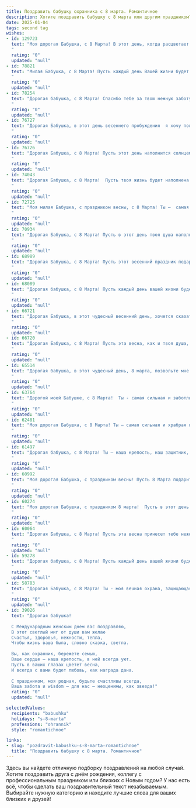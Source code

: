 ```yaml
---
title: Поздравить бабушку охранника с 8 марта. Романтичное
description: Хотите поздравить бабушку с 8 марта или другим праздником? Наш ИИ создаст незабываемое поздравление, а вы обязательно выделитесь среди других.  
date: 2025-01-04
tags: second tag
wishes:
- id: 129723
  text: "Моя дорогая Бабушка, с 8 Марта! В этот день, когда расцветает вся природа, я хочу пожелать тебе, моему хранителю и самому нежному сердцу, безграничного счастья и любви. Твоя сила и верность, словно неприступная крепость, всегда оберегали нашу семью, а твоя забота — это самый теплый и уютный уголок в нашем мире. Пусть этот день будет наполнен радостью,  а в твоих глазах блестят счастливые искры. Ты —  настоящая королева моего сердца, и я безмерно тебя люблю!
  "
  rating: "0"
  updated: "null"
- id: 78821
  text: "Милая Бабушка, с 8 Марта! Пусть каждый день Вашей жизни будет наполнен нежностью, как весенний букет, и силой, как неприступная крепость, которую Вы охраняете. Желаю Вам радости, улыбок и самых светлых чувств!
  "
  rating: "0"
  updated: "null"
- id: 78254
  text: "Дорогая бабушка, с 8 Марта! Спасибо тебе за твою нежную заботу, за твои сильные руки, которые всегда защищали нас. Ты - наш хранитель, наш тихий герой, и твоя любовь освещает даже самые темные времена. Пусть твоя душа всегда цветет как весенний сад, а сердце бьется в такт с птичьим пением.
  "
  rating: "0"
  updated: "null"
- id: 76727
  text: "Дорогая Бабушка, в этот день весеннего пробуждения  я хочу пожелать тебе  такой же нежной и сияющей красоты, как первые цветы, а также  спокойной и уверенной силы духа, достойной настоящего охранника. Пусть  каждый день дарит  тебе  радость  и  тепло  в  сердце.  С  8  Марта!
  "
  rating: "0"
  updated: "null"
- id: 76726
  text: "Дорогая Бабушка, с 8 Марта! Пусть этот день наполнится солнцем, теплом и нежностью, как ваше сердце, хранящее мир и покой. Спасибо за вашу заботу, за вашу стойкость, за вашу мудрость, словно щит, защищающий нас. Вы - наш ангел-хранитель, самый лучший охранник нашего счастья.
  "
  rating: "0"
  updated: "null"
- id: 74043
  text: "Дорогая Бабушка, с 8 Марта!  Пусть твоя жизнь будет наполнена теплом и радостью, а каждый день будет пронизан нежной заботой и любовью.  Ты - наша защита и опора, мудрая и сильная, как настоящий охранник. Спасибо тебе за все!
  "
  rating: "0"
  updated: "null"
- id: 72725
  text: "Моя милая Бабушка, с праздником весны, с 8 Марта! Ты –  самая сильная и красивая женщина, которую я знаю.  Пусть твоя жизнь будет полна ярких красок, как весенний сад, а твое сердце всегда будет согрето любовью и заботой.
  "
  rating: "0"
  updated: "null"
- id: 70934
  text: "Дорогая Бабушка, с 8 Марта! Пусть в этот день твоя душа наполнится весенним теплом, а сердце будет согрето любовью и заботой. Ты, как верный охранник, всегда защищала своих близких, и ваша сила духа вдохновляет нас. Желаю тебе здоровья, радости и долголетия!
  "
  rating: "0"
  updated: "null"
- id: 68989
  text: "Дорогая Бабушка, с 8 Марта! Пусть этот весенний праздник подарит тебе море цветов, ярких эмоций и нежности, как в тот замечательный день, когда ты встретила свою любовь. Спасибо тебе за твою мудрость, за твою заботу, за твою непоколебимую силу, которая всегда защищала нас, как верный охранник. Пусть твоя жизнь будет наполнена солнечным светом, добром и  счастьем!
  "
  rating: "0"
  updated: "null"
- id: 68089
  text: "Дорогая бабушка, с 8 Марта! Пусть каждый день вашей жизни будет наполнен солнцем, любовью и заботой. Вы – наша защита и опора,  и мы всегда будем рядом, чтобы согревать вас своей любовью.  Будьте всегда здоровы, счастливы и пусть ваше сердце всегда наполняется радостью.
  "
  rating: "0"
  updated: "null"
- id: 66721
  text: "Дорогая Бабушка, в этот чудесный весенний день, хочется сказать тебе слова нежности и благодарности. Ты - наша защитница, наш ангел-хранитель, твоя сила и мудрость дарят нам спокойствие и умиротворение. Пусть эта весна принесет тебе море цветов, а сердце будет наполнено счастьем и любовью. С 8 Марта, наша любимая!
  "
  rating: "0"
  updated: "null"
- id: 66720
  text: "Дорогая Бабушка, с 8 Марта! Пусть эта весна, как и твоя душа, будет полна тепла, нежности и любви.  Ты – наш надежный тыл, охраняющий нас от всех невзгод, как верный страж. Спасибо за твою бесконечную заботу и преданность. С праздником, любимая!
  "
  rating: "0"
  updated: "null"
- id: 65514
  text: "Дорогая бабушка, в этот чудесный день, 8 марта, позвольте мне выразить Вам свою искреннюю любовь и восхищение. Ваша сила, мудрость и доброта — источник вдохновения для меня. Спасибо за то, что Вы всегда были рядом, как надежный охранник моей жизни, оберегая от всех невзгод. Пусть этот день будет наполнен радостью, теплом и солнечным светом, как Ваша улыбка!
  "
  rating: "0"
  updated: "null"
- id: 63764
  text: "Дорогой моей Бабушке, с 8 Марта!  Ты - самая сильная и заботливая женщина, за чьими плечами стоит целая крепость, защищённая твоей стойкостью и любовью. Пусть этот день подарит тебе только яркие моменты, а твоя душа всегда остаётся молодой и прекрасной, как весенний сад!
  "
  rating: "0"
  updated: "null"
- id: 62481
  text: "Моя дорогая Бабушка, с 8 Марта! Ты – самая сильная и храбрая женщина, которую я знаю. Твоя любовь и забота – это настоящая крепость, защищающая от всех невзгод. Желаю тебе весеннего настроения, ярких красок и бесконечного счастья!
  "
  rating: "0"
  updated: "null"
- id: 61497
  text: "Дорогая бабушка, с 8 Марта! Ты – наша крепость, наш защитник, наш надёжный тыл. Твоя любовь и забота – лучшее охранение от всех невзгод. Пусть этот день будет полон радости, цветов и самого нежного тепла!
  "
  rating: "0"
  updated: "null"
- id: 60992
  text: "Моя дорогая Бабушка, с праздником весны! Пусть 8 Марта подарит тебе море радости, нежности и любви, как и твой защитник, герой, хранитель нашего спокойствия, - наш милый Охранник!
  "
  rating: "0"
  updated: "null"
- id: 60274
  text: "Моя дорогая Бабушка, с праздником 8 марта!  Пусть в этот день Ваша душа расцветает, как самый нежный весенний цветок.  Вы – настоящая героиня, хранительница домашнего очага и наша любимая защитница. Спасибо за Вашу стойкость, мудрость и любовь!
  "
  rating: "0"
  updated: "null"
- id: 60064
  text: "Дорогая Бабушка, с 8 Марта! Пусть эта весна принесет тебе нежную радость и тепло, как твоя любовь и забота согревали нас всегда. Ты - наша опора, наш защитник, наша самая настоящая героиня. Спасибо тебе за твою силу и нежность, за твою мудрость и доброту. Пусть каждый день будет наполнен счастьем и любовью,  а твоя душа, как и твой пост, всегда будет спокойной и защищенной.
  "
  rating: "0"
  updated: "null"
- id: 59278
  text: "Дорогая бабушка, с 8 Марта! Пусть каждый день вашей жизни будет полон любви, тепла и нежности, как ваш взгляд, охраняющий нас от всех невзгод. Вы - наша крепость, наша защита, наш самый верный и любящий охранник. Спасибо за все!
  "
  rating: "0"
  updated: "null"
- id: 58783
  text: "Дорогая Бабушка, с 8 Марта! Ты - моя вечная охрана, защищающая от всех невзгод. Твоя любовь и забота - самая надежная крепость, а твоя улыбка - самое яркое солнце. Пусть этот день будет полон радости, цветов и приятных моментов, а твоя жизнь всегда будет наполнена счастьем и любовью!
  "
  rating: "0"
  updated: "null"
- id: 39026
  text: "Дорогая бабушка!
  
  С Международным женским днем вас поздравляю,
  В этот светлый миг от души вам желаю
  Счастья, здоровья, нежности, тепла,
  Чтобы жизнь ваша была, словно сказка, светла.
  
  Вы, как охранник, бережете семью,
  Ваше сердце — наша крепость, в ней всегда уют.
  Пусть в ваших глазах цветет весна,
  И всегда с вами будет любовь, как награда дана.
  
  С праздником, моя родная, будьте счастливы всегда,
  Ваша забота и wisdom — для нас — неоценимы, как звезда!"
  rating: "0"
  updated: "null"

selectedValues:
  recipients: "babushku"
  holidays: "s-8-marta"
  professions: "ohrannik"
  style: "romantichnoe"

links:
- slug: "pozdravit-babushku-s-8-marta-romantichnoe"
  title: "Поздравить бабушку с 8 марта. Романтичное"
---
```


Здесь вы найдете отличную подборку поздравлений на любой случай.
Хотите поздравить друга с днём рождения, коллегу с профессиональным праздником или близких с Новым годом? У нас есть всё, чтобы сделать ваш поздравительный текст незабываемым. Выбирайте нужную категорию и находите лучшие слова для ваших близких и друзей!
